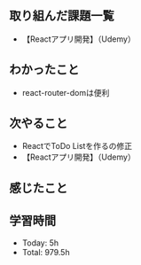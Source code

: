 ## 取り組んだ課題一覧
- 【Reactアプリ開発】（Udemy）
## わかったこと
- react-router-domは便利
## 次やること
- ReactでToDo Listを作るの修正
- 【Reactアプリ開発】（Udemy）
## 感じたこと
## 学習時間
- Today: 5h
- Total: 979.5h